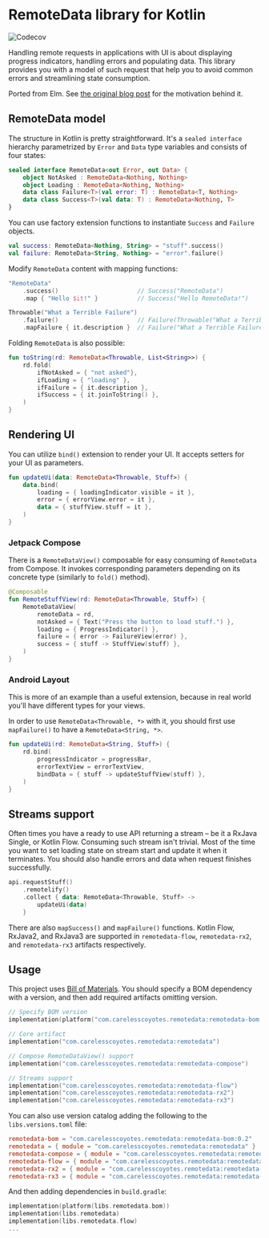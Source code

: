 RemoteData library for Kotlin
=============================

![Codecov](https://img.shields.io/codecov/c/github/careless-coyotes/remotedata?logo=codecov)

Handling remote requests in applications with UI is about displaying progress
indicators, handling errors and populating data.
This library provides you with a model of such request that help you to avoid
common errors and streamlining state consumption.

Ported from Elm.
See [the original blog post][elm-remotedata] for the motivation behind it.


RemoteData model
----------

The structure in Kotlin is pretty straightforward. It's a `sealed interface`
hierarchy parametrized by `Error` and `Data` type variables and consists of four
states:

```kotlin
sealed interface RemoteData<out Error, out Data> {
    object NotAsked : RemoteData<Nothing, Nothing>
    object Loading : RemoteData<Nothing, Nothing>
    data class Failure<T>(val error: T) : RemoteData<T, Nothing>
    data class Success<T>(val data: T) : RemoteData<Nothing, T>
}
```

You can use factory extension functions to instantiate `Success` and `Failure`
objects.

```kotlin
val success: RemoteData<Nothing, String> = "stuff".success()
val failure: RemoteData<String, Nothing> = "error".failure()
```

Modify `RemoteData` content with mapping functions:

```kotlin
"RemoteData"
    .success()                      // Success("RemoteData")
    .map { "Hello $it!" }           // Success("Hello RemoteData!")
```
```kotlin
Throwable("What a Terrible Failure")
    .failure()                      // Failure(Throwable("What a Terrible Failure")
    .mapFailure { it.description }  // Failure("What a Terrible Failure")
```

Folding `RemoteData` is also possible:

```kotlin
fun toString(rd: RemoteData<Throwable, List<String>>) {
    rd.fold(
        ifNotAsked = { "not asked"},
        ifLoading = { "loading" },
        ifFailure = { it.description },
        ifSuccess = { it.joinToString() },
    )
}
```


Rendering UI
------------

You can utilize `bind()` extension to render your UI.
It accepts setters for your UI as parameters.

```kotlin
fun updateUi(data: RemoteData<Throwable, Stuff>) {
    data.bind(
        loading = { loadingIndicator.visible = it },
        error = { errorView.error = it },
        data = { stuffView.stuff = it },
    )
}
```


### Jetpack Compose

There is a `RemoteDataView()` composable for easy consuming of `RemoteData` from
Compose. It invokes corresponding parameters depending on its concrete type
(similarly to `fold()` method).

```kotlin
@Composable
fun RemoteStuffView(rd: RemoteData<Throwable, Stuff>) {
    RemoteDataView(
        remoteData = rd,
        notAsked = { Text("Press the button to load stuff.") },
        loading = { ProgressIndicator() },
        failure = { error -> FailureView(error) },
        success = { stuff -> StuffView(stuff) },
    )
}
```


### Android Layout

This is more of an example than a useful extension, because in real world you'll
have different types for your views.

In order to use `RemoteData<Throwable, *>` with it, you should first use
`mapFailure()` to have a `RemoteData<String, *>`.

```kotlin
fun updateUi(rd: RemoteData<String, Stuff>) {
    rd.bind(
        progressIndicator = progressBar,
        errorTextView = errorTextView,
        bindData = { stuff -> updateStuffView(stuff) },
    )
}
```


Streams support
---------------

Often times you have a ready to use API returning a stream – be it a RxJava
Single, or Kotlin Flow. Consuming such stream isn't trivial. Most of the time
you want to set loading state on stream start and update it when it terminates.
You should also handle errors and data when request finishes successfully.

```kotlin
api.requestStuff()
    .remotelify()
    .collect { data: RemoteData<Throwable, Stuff> ->
        updateUi(data)
    }

```

There are also `mapSuccess()` and `mapFailure()` functions.
Kotlin Flow, RxJava2, and RxJava3 are supported in `remotedata-flow`,
`remotedata-rx2`, and `remotedata-rx3` artifacts respectively.


Usage
-----

This project uses [Bill of Materials](https://docs.gradle.org/current/userguide/platforms.html#sub:bom_import).
You should specify a BOM dependency with a version, and then add required
artifacts omitting version.

```kotlin
// Specify BOM version
implementation(platform("com.carelesscoyotes.remotedata:remotedata-bom:$version"))

// Core artifact
implementation("com.carelesscoyotes.remotedata:remotedata")

// Compose RemoteDataView() support
implementation("com.carelesscoyotes.remotedata:remotedata-compose")

// Streams support
implementation("com.carelesscoyotes.remotedata:remotedata-flow")
implementation("com.carelesscoyotes.remotedata:remotedata-rx2")
implementation("com.carelesscoyotes.remotedata:remotedata-rx3")
```

You can also use version catalog adding the following to the `libs.versions.toml` file:

```toml
remotedata-bom = "com.carelesscoyotes.remotedata:remotedata-bom:0.2"
remotedata = { module = "com.carelesscoyotes.remotedata:remotedata" }
remotedata-compose = { module = "com.carelesscoyotes.remotedata:remotedata-compose" }
remotedata-flow = { module = "com.carelesscoyotes.remotedata:remotedata-flow" }
remotedata-rx2 = { module = "com.carelesscoyotes.remotedata:remotedata-rx2" }
remotedata-rx3 = { module = "com.carelesscoyotes.remotedata:remotedata-rx3" }
```

And then adding dependencies in `build.gradle`:

```kotlin
implementation(platform(libs.remotedata.bom))
implementation(libs.remotedata)
implementation(libs.remotedata.flow)
...
```

[elm-remotedata]: http://blog.jenkster.com/2016/06/how-elm-slays-a-ui-antipattern.html
